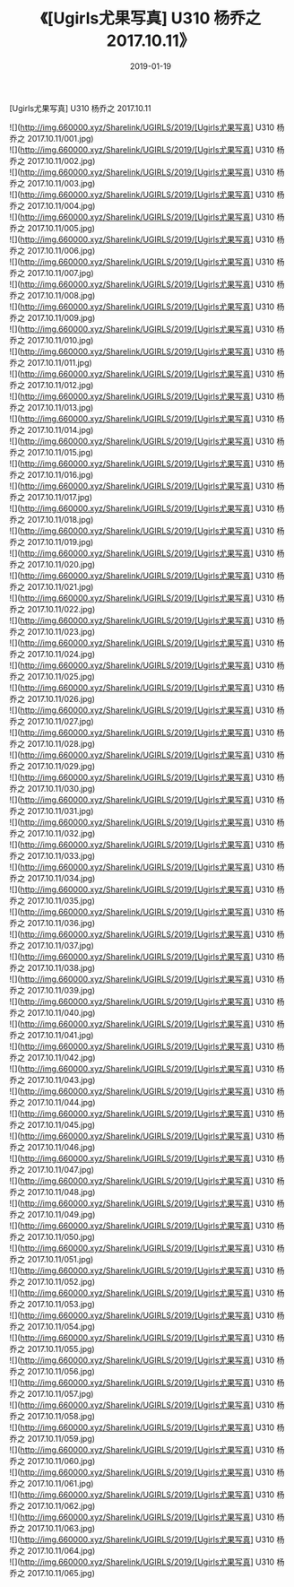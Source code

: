 ﻿---
layout: post
title:  《[Ugirls尤果写真] U310 杨乔之 2017.10.11》
date:   2019-01-19
img: http://img.660000.xyz/Sharelink/UGIRLS/2019/[Ugirls尤果写真] U310 杨乔之 2017.10.11/000.jpg
categories: [美女, 清纯, 唯美]
---

[Ugirls尤果写真] U310 杨乔之 2017.10.11

 ![](http://img.660000.xyz/Sharelink/UGIRLS/2019/[Ugirls尤果写真] U310 杨乔之 2017.10.11/001.jpg) <br>![](http://img.660000.xyz/Sharelink/UGIRLS/2019/[Ugirls尤果写真] U310 杨乔之 2017.10.11/002.jpg) <br>![](http://img.660000.xyz/Sharelink/UGIRLS/2019/[Ugirls尤果写真] U310 杨乔之 2017.10.11/003.jpg) <br>![](http://img.660000.xyz/Sharelink/UGIRLS/2019/[Ugirls尤果写真] U310 杨乔之 2017.10.11/004.jpg) <br>![](http://img.660000.xyz/Sharelink/UGIRLS/2019/[Ugirls尤果写真] U310 杨乔之 2017.10.11/005.jpg) <br>![](http://img.660000.xyz/Sharelink/UGIRLS/2019/[Ugirls尤果写真] U310 杨乔之 2017.10.11/006.jpg) <br>![](http://img.660000.xyz/Sharelink/UGIRLS/2019/[Ugirls尤果写真] U310 杨乔之 2017.10.11/007.jpg) <br>![](http://img.660000.xyz/Sharelink/UGIRLS/2019/[Ugirls尤果写真] U310 杨乔之 2017.10.11/008.jpg) <br>![](http://img.660000.xyz/Sharelink/UGIRLS/2019/[Ugirls尤果写真] U310 杨乔之 2017.10.11/009.jpg) <br>![](http://img.660000.xyz/Sharelink/UGIRLS/2019/[Ugirls尤果写真] U310 杨乔之 2017.10.11/010.jpg) <br>![](http://img.660000.xyz/Sharelink/UGIRLS/2019/[Ugirls尤果写真] U310 杨乔之 2017.10.11/011.jpg) <br>![](http://img.660000.xyz/Sharelink/UGIRLS/2019/[Ugirls尤果写真] U310 杨乔之 2017.10.11/012.jpg) <br>![](http://img.660000.xyz/Sharelink/UGIRLS/2019/[Ugirls尤果写真] U310 杨乔之 2017.10.11/013.jpg) <br>![](http://img.660000.xyz/Sharelink/UGIRLS/2019/[Ugirls尤果写真] U310 杨乔之 2017.10.11/014.jpg) <br>![](http://img.660000.xyz/Sharelink/UGIRLS/2019/[Ugirls尤果写真] U310 杨乔之 2017.10.11/015.jpg) <br>![](http://img.660000.xyz/Sharelink/UGIRLS/2019/[Ugirls尤果写真] U310 杨乔之 2017.10.11/016.jpg) <br>![](http://img.660000.xyz/Sharelink/UGIRLS/2019/[Ugirls尤果写真] U310 杨乔之 2017.10.11/017.jpg) <br>![](http://img.660000.xyz/Sharelink/UGIRLS/2019/[Ugirls尤果写真] U310 杨乔之 2017.10.11/018.jpg) <br>![](http://img.660000.xyz/Sharelink/UGIRLS/2019/[Ugirls尤果写真] U310 杨乔之 2017.10.11/019.jpg) <br>![](http://img.660000.xyz/Sharelink/UGIRLS/2019/[Ugirls尤果写真] U310 杨乔之 2017.10.11/020.jpg) <br>![](http://img.660000.xyz/Sharelink/UGIRLS/2019/[Ugirls尤果写真] U310 杨乔之 2017.10.11/021.jpg) <br>![](http://img.660000.xyz/Sharelink/UGIRLS/2019/[Ugirls尤果写真] U310 杨乔之 2017.10.11/022.jpg) <br>![](http://img.660000.xyz/Sharelink/UGIRLS/2019/[Ugirls尤果写真] U310 杨乔之 2017.10.11/023.jpg) <br>![](http://img.660000.xyz/Sharelink/UGIRLS/2019/[Ugirls尤果写真] U310 杨乔之 2017.10.11/024.jpg) <br>![](http://img.660000.xyz/Sharelink/UGIRLS/2019/[Ugirls尤果写真] U310 杨乔之 2017.10.11/025.jpg) <br>![](http://img.660000.xyz/Sharelink/UGIRLS/2019/[Ugirls尤果写真] U310 杨乔之 2017.10.11/026.jpg) <br>![](http://img.660000.xyz/Sharelink/UGIRLS/2019/[Ugirls尤果写真] U310 杨乔之 2017.10.11/027.jpg) <br>![](http://img.660000.xyz/Sharelink/UGIRLS/2019/[Ugirls尤果写真] U310 杨乔之 2017.10.11/028.jpg) <br>![](http://img.660000.xyz/Sharelink/UGIRLS/2019/[Ugirls尤果写真] U310 杨乔之 2017.10.11/029.jpg) <br>![](http://img.660000.xyz/Sharelink/UGIRLS/2019/[Ugirls尤果写真] U310 杨乔之 2017.10.11/030.jpg) <br>![](http://img.660000.xyz/Sharelink/UGIRLS/2019/[Ugirls尤果写真] U310 杨乔之 2017.10.11/031.jpg) <br>![](http://img.660000.xyz/Sharelink/UGIRLS/2019/[Ugirls尤果写真] U310 杨乔之 2017.10.11/032.jpg) <br>![](http://img.660000.xyz/Sharelink/UGIRLS/2019/[Ugirls尤果写真] U310 杨乔之 2017.10.11/033.jpg) <br>![](http://img.660000.xyz/Sharelink/UGIRLS/2019/[Ugirls尤果写真] U310 杨乔之 2017.10.11/034.jpg) <br>![](http://img.660000.xyz/Sharelink/UGIRLS/2019/[Ugirls尤果写真] U310 杨乔之 2017.10.11/035.jpg) <br>![](http://img.660000.xyz/Sharelink/UGIRLS/2019/[Ugirls尤果写真] U310 杨乔之 2017.10.11/036.jpg) <br>![](http://img.660000.xyz/Sharelink/UGIRLS/2019/[Ugirls尤果写真] U310 杨乔之 2017.10.11/037.jpg) <br>![](http://img.660000.xyz/Sharelink/UGIRLS/2019/[Ugirls尤果写真] U310 杨乔之 2017.10.11/038.jpg) <br>![](http://img.660000.xyz/Sharelink/UGIRLS/2019/[Ugirls尤果写真] U310 杨乔之 2017.10.11/039.jpg) <br>![](http://img.660000.xyz/Sharelink/UGIRLS/2019/[Ugirls尤果写真] U310 杨乔之 2017.10.11/040.jpg) <br>![](http://img.660000.xyz/Sharelink/UGIRLS/2019/[Ugirls尤果写真] U310 杨乔之 2017.10.11/041.jpg) <br>![](http://img.660000.xyz/Sharelink/UGIRLS/2019/[Ugirls尤果写真] U310 杨乔之 2017.10.11/042.jpg) <br>![](http://img.660000.xyz/Sharelink/UGIRLS/2019/[Ugirls尤果写真] U310 杨乔之 2017.10.11/043.jpg) <br>![](http://img.660000.xyz/Sharelink/UGIRLS/2019/[Ugirls尤果写真] U310 杨乔之 2017.10.11/044.jpg) <br>![](http://img.660000.xyz/Sharelink/UGIRLS/2019/[Ugirls尤果写真] U310 杨乔之 2017.10.11/045.jpg) <br>![](http://img.660000.xyz/Sharelink/UGIRLS/2019/[Ugirls尤果写真] U310 杨乔之 2017.10.11/046.jpg) <br>![](http://img.660000.xyz/Sharelink/UGIRLS/2019/[Ugirls尤果写真] U310 杨乔之 2017.10.11/047.jpg) <br>![](http://img.660000.xyz/Sharelink/UGIRLS/2019/[Ugirls尤果写真] U310 杨乔之 2017.10.11/048.jpg) <br>![](http://img.660000.xyz/Sharelink/UGIRLS/2019/[Ugirls尤果写真] U310 杨乔之 2017.10.11/049.jpg) <br>![](http://img.660000.xyz/Sharelink/UGIRLS/2019/[Ugirls尤果写真] U310 杨乔之 2017.10.11/050.jpg) <br>![](http://img.660000.xyz/Sharelink/UGIRLS/2019/[Ugirls尤果写真] U310 杨乔之 2017.10.11/051.jpg) <br>![](http://img.660000.xyz/Sharelink/UGIRLS/2019/[Ugirls尤果写真] U310 杨乔之 2017.10.11/052.jpg) <br>![](http://img.660000.xyz/Sharelink/UGIRLS/2019/[Ugirls尤果写真] U310 杨乔之 2017.10.11/053.jpg) <br>![](http://img.660000.xyz/Sharelink/UGIRLS/2019/[Ugirls尤果写真] U310 杨乔之 2017.10.11/054.jpg) <br>![](http://img.660000.xyz/Sharelink/UGIRLS/2019/[Ugirls尤果写真] U310 杨乔之 2017.10.11/055.jpg) <br>![](http://img.660000.xyz/Sharelink/UGIRLS/2019/[Ugirls尤果写真] U310 杨乔之 2017.10.11/056.jpg) <br>![](http://img.660000.xyz/Sharelink/UGIRLS/2019/[Ugirls尤果写真] U310 杨乔之 2017.10.11/057.jpg) <br>![](http://img.660000.xyz/Sharelink/UGIRLS/2019/[Ugirls尤果写真] U310 杨乔之 2017.10.11/058.jpg) <br>![](http://img.660000.xyz/Sharelink/UGIRLS/2019/[Ugirls尤果写真] U310 杨乔之 2017.10.11/059.jpg) <br>![](http://img.660000.xyz/Sharelink/UGIRLS/2019/[Ugirls尤果写真] U310 杨乔之 2017.10.11/060.jpg) <br>![](http://img.660000.xyz/Sharelink/UGIRLS/2019/[Ugirls尤果写真] U310 杨乔之 2017.10.11/061.jpg) <br>![](http://img.660000.xyz/Sharelink/UGIRLS/2019/[Ugirls尤果写真] U310 杨乔之 2017.10.11/062.jpg) <br>![](http://img.660000.xyz/Sharelink/UGIRLS/2019/[Ugirls尤果写真] U310 杨乔之 2017.10.11/063.jpg) <br>![](http://img.660000.xyz/Sharelink/UGIRLS/2019/[Ugirls尤果写真] U310 杨乔之 2017.10.11/064.jpg) <br>![](http://img.660000.xyz/Sharelink/UGIRLS/2019/[Ugirls尤果写真] U310 杨乔之 2017.10.11/065.jpg) <br>